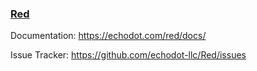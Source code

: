 ### [Red](https://echodot.com/red/)

Documentation: https://echodot.com/red/docs/

Issue Tracker: https://github.com/echodot-llc/Red/issues
